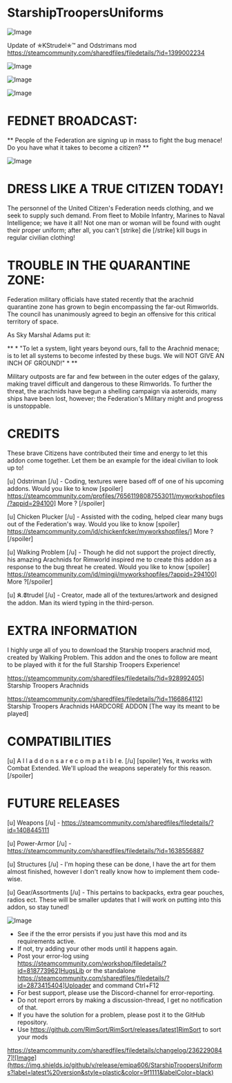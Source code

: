 # StarshipTroopersUniforms

![Image](https://i.imgur.com/buuPQel.png)

Update of ✯KStrudel✯™ and Odstrimans mod
https://steamcommunity.com/sharedfiles/filedetails/?id=1399002234

![Image](https://i.imgur.com/pufA0kM.png)

	
![Image](https://i.imgur.com/Z4GOv8H.png)

![Image]( https://i.imgur.com/vAQ7CmE.gif )

#  FEDNET BROADCAST: 


** People of the Federation are signing up in mass to fight the bug menace! Do you have what it takes to become a citizen? **

![Image]( https://media.giphy.com/media/JtrlqX5gCiixG/giphy.gif )


#  DRESS LIKE A TRUE CITIZEN TODAY! 


The personnel of the United Citizen's Federation needs clothing, and we seek to supply such demand. From fleet to Mobile Infantry, Marines to Naval Intelligence; we have it all! Not one man or woman will be found with ought their proper uniform; after all, you can't [strike] die [/strike] kill bugs in regular civilian clothing!

#  TROUBLE IN THE QUARANTINE ZONE: 


Federation military officials have stated recently that the arachnid quarantine zone has grown to begin encompassing the far-out Rimworlds. The council has unanimously agreed to begin an offensive for this critical territory of space.

As Sky Marshal Adams put it:

** * "To let a system, light years beyond ours, fall to the Arachnid menace; is to let all systems to become infested by these bugs. We will NOT GIVE AN INCH OF GROUND!" * **

Military outposts are far and few between in the outer edges of the galaxy, making travel difficult and dangerous to these Rimworlds. To further the threat, the arachnids have begun a shelling campaign via asteroids, many ships have been lost, however; the Federation's Military might and progress is unstoppable.


#  CREDITS 

These brave Citizens have contributed their time and energy to let this addon come together. Let them be an example for the ideal civilian to look up to!

[u] Odstriman [/u] - Coding, textures were based off of one of his upcoming addons. Would you like to know [spoiler] https://steamcommunity.com/profiles/76561198087553011/myworkshopfiles/?appid=294100] More  ? [/spoiler]

[u] Chicken Plucker [/u] - Assisted with the coding, helped clear many bugs out of the Federation's way. Would you like to know [spoiler] https://steamcommunity.com/id/chickenfcker/myworkshopfiles/] More  ? [/spoiler]

[u] Walking Problem [/u] - Though he did not support the project directly, his amazing Arachnids for Rimworld inspired me to create this addon as a response to the bug threat he created. Would you like to know [spoiler] https://steamcommunity.com/id/mingji/myworkshopfiles/?appid=294100] More  ?[/spoiler]

[u] 𝕶.𝕾trudel [/u] - Creator, made all of the textures/artwork and designed the addon. Man its wierd typing in the third-person.

#  EXTRA INFORMATION 


I highly urge all of you to download the Starship troopers arachnid mod, created by Walking Problem. This addon and the ones to follow are meant to be played with it for the full Starship Troopers Experience!

https://steamcommunity.com/sharedfiles/filedetails/?id=928992405] Starship Troopers Arachnids 

https://steamcommunity.com/sharedfiles/filedetails/?id=1166864112] Starship Troopers Arachnids HARDCORE ADDON [The way its meant to be played] 

#  COMPATIBILITIES 


[u] A l l  a d d o n s  a r e  c o m p a t i b l e. [/u] [spoiler] Yes, it works with Combat Extended. We'll upload the weapons seperately for this reason. [/spoiler]

#  FUTURE RELEASES 


[u] Weapons [/u] - https://steamcommunity.com/sharedfiles/filedetails/?id=1408445111

[u] Power-Armor [/u] - https://steamcommunity.com/sharedfiles/filedetails/?id=1638556887

[u] Structures [/u] - I'm hoping these can be done, I have the art for them almost finished, however I don't really know how to implement them code-wise.

[u] Gear/Assortments [/u] - This pertains to backpacks, extra gear pouches, radios ect. These will be smaller updates that I will work on putting into this addon, so stay tuned!

![Image](https://i.imgur.com/PwoNOj4.png)



-  See if the the error persists if you just have this mod and its requirements active.
-  If not, try adding your other mods until it happens again.
-  Post your error-log using https://steamcommunity.com/workshop/filedetails/?id=818773962]HugsLib or the standalone https://steamcommunity.com/sharedfiles/filedetails/?id=2873415404]Uploader and command Ctrl+F12
-  For best support, please use the Discord-channel for error-reporting.
-  Do not report errors by making a discussion-thread, I get no notification of that.
-  If you have the solution for a problem, please post it to the GitHub repository.
-  Use https://github.com/RimSort/RimSort/releases/latest]RimSort to sort your mods



https://steamcommunity.com/sharedfiles/filedetails/changelog/2362290847]![Image](https://img.shields.io/github/v/release/emipa606/StarshipTroopersUniforms?label=latest%20version&style=plastic&color=9f1111&labelColor=black)

